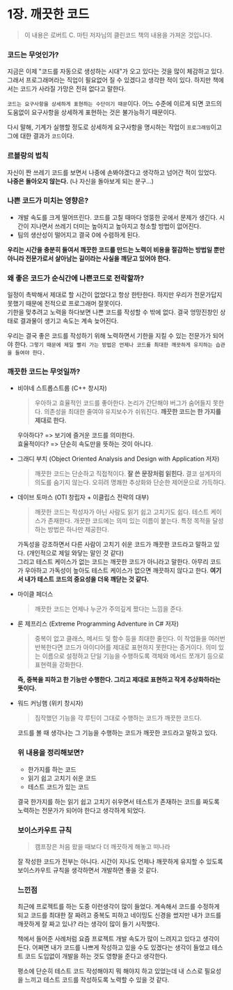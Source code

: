 # 1장. 깨끗한 코드

> 이 내용은 로버트 C. 마틴 저자님의 클린코드 책의 내용을 가져온 것입니다.

### 코드는 무엇인가?

지금은 이제 "코드를 자동으로 생성하는 시대"가 오고 있다는 것을 많이 체감하고 있다. 그래서 프로그래머라는 직업이 필요없어 질 수 있겠다고 생각한 적이 있다. 하지만 책에서는 코드가 사라질 가망은 전혀 없다고 말한다.

`코드는 요구사항을 상세하게 표현하는 수단이기 때문`이다. 어느 수준에 이르게 되면 코드의 도움없이 요구사항을 상세하게 표현하는 것은 불가능하기 때문이다.

다시 말해, 기계가 실행할 정도로 상세하게 요구사항을 명시하는 작업이 `프로그래밍`이고 그에 대한 결과가 `코드`이다.

### 르블랑의 법칙

자신이 짠 쓰레기 코드를 보면서 나중에 손봐야겠다고 생각하고 넘어간 적이 있었다.<br/>
**나중은 돌아오지 않는다.** (나 자신을 돌아보게 되는 문구...)

### 나쁜 코드가 미치는 영향은?

- 개발 속도를 크게 떨어뜨린다. 코드를 고칠 때마다 엉뚱한 곳에서 문제가 생긴다. 시간이 지나면서 쓰레기 더미는 높아지고 높아지고 청소할 방법이 없어진다.
- 팀의 생산성이 떨어지고 결국 0에 수렴하게 된다.

**우리는 시간을 충분히 들여서 깨끗한 코드를 만드는 노력이 비용을 절감하는 방법일 뿐만 아니라 전문가로서 살아남는 길이라는 사실을 깨닫고 있어야 한다.**

### 왜 좋은 코드가 순식간에 나쁜코드로 전락할까?

일정이 촉박해서 제대로 할 시간이 없었다고 항상 한탄한다. 하지만 우리가 전문가답지 못했기 때문에 전적으로 프로그래머 잘못이다.<br>
기한을 맞추려고 노력을 하다보면 나쁜 코드를 작성할 수 밖에 없다. 결국 엉망진창인 상태로 결과물이 생기고 속도는 계속 늦어진다.

우리는 결국 좋은 코드를 작성하기 위해 노력하면서 기한을 지킬 수 있는 전문가가 되어야 한다.
`그렇기 때문에 제일 빨리 가는 방법은 언제나 코드를 최대한 깨끗하게 유지하는 습관을 들여야 한다.`

### 깨끗한 코드는 무엇일까?

- 비야네 스트롭스트룹 (C++ 창시자)

  > 우아하고 효율적인 코드를 좋아한다. 논리가 간단해야 버그가 숨어들지 못한다. 의존성을 최대한 줄여야 유지보수가 쉬워진다. **깨끗한 코드는 한 가지를 제대로 한다.**

  우아하다? => 보기에 즐거운 코드를 의미한다.<br/>
  효율적이다? => 단순히 속도만을 뜻하는 것이 아니다.

- 그래디 부치 (Object Oriented Analysis and Design with Application 저자)

  > 깨끗한 코드는 단순하고 직접적이다. **잘 쓴 문장처럼 읽힌다.** 결코 설계자의 의도를 숨기지 않는다. 오히려 명쾌한 추상화와 단순한 제어문으로 가득하다.

- 데이브 토마스 (OTI 창립자 + 이클립스 전략의 대부)

  > 깨끗한 코드는 작성자가 아닌 사람도 읽기 쉽고 고치기도 쉽다. 테스트 케이스가 존재한다. 개끗한 코드에는 의미 있는 이름이 붙는다. 특정 목적을 달성하는 방법은 하나만 제공한다.

  가독성을 강조하면서 다른 사람이 고치기 쉬운 코드가 깨끗한 코드라고 말하고 있다. (개인적으로 제일 와닿는 말인 것 같다)<br/>
  그리고 테스트 케이스가 없는 코드는 깨끗한 코드가 아니라고 말한다. 아무리 코드가 우아하고 가독성이 높아도 테스트 케이스가 없으면 깨끗하지 않다고 한다. **여기서 내가 테스트 코드의 중요성을 더욱 깨닫는 것 같다.**

- 마이클 페더스

  > 깨끗한 코드는 언제나 누군가 주의깊게 짰다는 느낌을 준다.

- 론 제프리스 (Extreme Programming Adventure in C# 저자)

  > 중복이 없고 클래스, 메서드 및 함수 등을 최대한 줄인다. 이 작업들을 여러번 반복한다면 코드가 아이디어를 제대로 표현하지 못한다는 증거이다. 의미 있는 이름으로 설정하고 단일 기능을 수행하도록 객체와 메서드 쪼개기 등으로 표현력을 강화한다.

  **즉, 중복을 피하고 한 기능만 수행한다. 그리고 제대로 표현하고 작게 추상화하라는 뜻이다.**

- 워드 커닝햄 (위키 창시자)

  > 짐작했던 기능을 각 루틴이 그대로 수행하는 코드가 깨끗한 코드다.

  코드를 볼 때 생각나는 그 기능을 수행하는 코드가 깨끗한 코드라고 말하고 있다.

  ### 위 내용을 정리해보면?

  - 한가지를 하는 코드
  - 읽기 쉽고 고치기 쉬운 코드
  - 테스트 코드가 있는 코드

  결국 한가지를 하는 읽기 쉽고 고치기 쉬우면서 테스트가 존재하는 코드를 짜도록 노력하는 전문가가 되어야 한다고 생각하게 되었다.

  ### 보이스카우트 규칙

  > 캠프장은 처음 왔을 때보다 더 깨끗하게 해놓고 떠나라

  잘 작성한 코드가 전부는 아니다. 시간이 지나도 언제나 깨끗하게 유지할 수 있도록 보이스카우트 규칙을 생각하면서 개발하면 좋을 것 같다.

  ### 느낀점

  최근에 프로젝트를 하는 도중 이런생각이 많이 들었다. 계속해서 코드를 수정하게 되고 코드를 최대한 잘 짜려고 중복도 피하고 네이밍도 신경을 썼지만 내가 코드를 깨끗하게 잘 짜고 있나? 라는 생각이 많이 들기 시작했다.

  책에서 들어준 사례처럼 요즘 프로젝트 개발 속도가 많이 느려지고 있다고 생각이 든다. 어쩌면 내가 코드를 나쁘게 작성하고 있을 수도 있겠다는 생각이 들었고 테스트 코드 도입없이 개발을 하는 것도 영향을 준다고 생각한다.

  평소에 단순히 테스트 코드 작성해야지 뭐 해야지 하고 있었는데 내 스스로 필요성을 느끼고 테스트 코드를 작성하도록 노력할 수 있을 것 같다.

